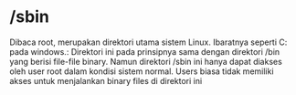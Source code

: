 # /sbin

Dibaca root, merupakan direktori utama sistem Linux. Ibaratnya seperti C: pada windows.: Direktori ini pada prinsipnya sama dengan direktori /bin yang berisi file-file binary. Namun direktori /sbin ini hanya dapat diakses oleh user root dalam kondisi sistem normal. Users biasa tidak memiliki akses untuk menjalankan binary files di direktori ini